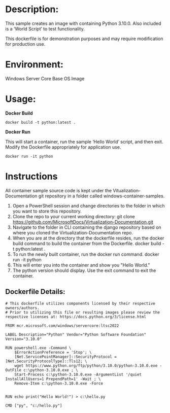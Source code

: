 # Description:

This sample creates an image with containing Python 3.10.0. Also included is a ‘World Script’ to test functionality.

This dockerfile is for demonstration purposes and may require modification for production use.

# Environment:

Windows Server Core Base OS Image

# Usage:

**Docker Build**

```
docker build -t python:latest .
```

**Docker Run**

This will start a container, run the sample ‘Hello World’ script, and then exit.  Modify the Dockerfile appropriately for application use.

```
docker run -it python
```
# Instructions

All container sample source code is kept under the Vitualization-Documentation git repository in a folder called windows-container-samples.
1. Open a PowerShell session and change directories to the folder in which you want to store this repository. 
2. Clone the repo to your current working directory:
    git clone https://github.com/MicrosoftDocs/Virtualization-Documentation.git
3. Navigate to the folder in CLI containing the django repository based on where you cloned the Virtualization-Documentation repo.
4. When you are at the directory that the dockerfile resides, run the docker build command to build the container from the Dockerfile.
    docker build -t python:latest .
5. To run the newly built container, run the docker run command.
   docker run -it python
6. This will enter you into the container and show you "Hello World."
7. The python version should display. Use the exit command to exit the container.
## Dockerfile Details:
```
# This dockerfile utilizes components licensed by their respective owners/authors.
# Prior to utilizing this file or resulting images please review the respective licenses at: https://docs.python.org/3/license.html

FROM mcr.microsoft.com/windows/servercore:ltsc2022

LABEL Description="Python" Vendor="Python Software Foundation" Version="3.10.0"

RUN powershell.exe -Command \
    $ErrorActionPreference = 'Stop'; \
    [Net.ServicePointManager]::SecurityProtocol = [Net.SecurityProtocolType]::Tls12; \
    wget https://www.python.org/ftp/python/3.10.0/python-3.10.0.exe -OutFile c:\python-3.10.0.exe ; \
    Start-Process c:\python-3.10.0.exe -ArgumentList '/quiet InstallAllUsers=1 PrependPath=1' -Wait ; \
    Remove-Item c:\python-3.10.0.exe -Force


RUN echo print("Hello World!") > c:\hello.py

CMD ["py", "c:/hello.py"]
```
